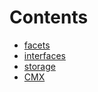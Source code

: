 

# Contents
- [facets](/src/CMX/facets)
- [interfaces](/src/CMX/interfaces)
- [storage](/src/CMX/storage)
- [CMX](CMX.sol/contract.CMX.md)
